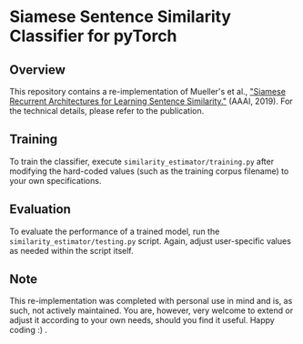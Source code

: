 # Siamese Sentence Similarity Classifier for pyTorch

## Overview
This repository contains a re-implementation of Mueller's et al., ["Siamese Recurrent Architectures for Learning Sentence Similarity."](https://www.aaai.org/ocs/index.php/AAAI/AAAI16/paper/viewFile/12195/12023) (AAAI, 2019). For the technical details, please refer to the publication.

## Training
To train the classifier, execute `similarity_estimator/training.py` after modifying the hard-coded values (such as the training corpus filename) to your own specifications.

## Evaluation
To evaluate the performance of a trained model, run the `similarity_estimator/testing.py` script. Again, adjust user-specific values as needed within the script itself.

## Note
This re-implementation was completed with personal use in mind and is, as such, not actively maintained. You are, however, very welcome to extend or adjust it according to your own needs, should you find it useful. Happy coding :) .
